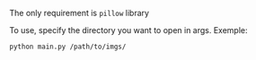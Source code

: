The only requirement is ```pillow``` library

To use, specify the directory you want to open in args.
Exemple:
```
python main.py /path/to/imgs/
```
